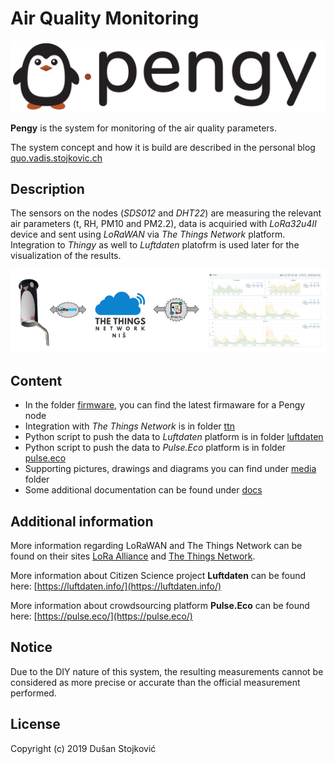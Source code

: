 # Air Quality Monitoring
![](media/pengy.png)

**Pengy** is the system for monitoring of the air quality parameters.

The system concept and how it is build are described in the personal blog [quo.vadis.stojkovic.ch](https://quo.vadis.stojkovic.ch/air-pollution-monitor/)

## Description

The sensors on the nodes (*SDS012* and *DHT22*) are measuring the relevant air parameters (t, RH, PM10 and PM2.2), data is acquiried with *LoRa32u4II* device and sent using *LoRaWAN* via *The Things Network* platform. Integration to *Thingy* as well to *Luftdaten* platofrm is used later for the visualization of the results.

![](media/pengysystem.png)

## Content

* In the folder [firmware](firmware/), you can find the latest firmaware for a Pengy node
* Integration with *The Things Network* is in folder [ttn](integration/ttn/)
* Python script to push the data to *Luftdaten* platform is in folder [luftdaten](integration/luftdaten/)
* Python script to push the data to *Pulse.Eco* platform is in folder [pulse.eco](integration/pulse.eco/)
* Supporting pictures, drawings and diagrams you can find under [media](media/) folder
* Some additional documentation can be found under [docs](firmware/docs/)

## Additional information

More information regarding LoRaWAN and The Things Network can be found on their sites [LoRa Alliance](https://lora-alliance.org/about-lorawan) and [The Things Network](https://www.thethingsnetwork.org/).

More information about Citizen Science project **Luftdaten** can be found here: [https://luftdaten.info/](https://luftdaten.info/)

More information about crowdsourcing platform **Pulse.Eco** can be found here: [https://pulse.eco/](https://pulse.eco/)


## Notice
Due to the DIY nature of this system, the resulting measurements cannot be considered as more precise or accurate than the official measurement performed.

## License

Copyright (c) 2019 Dušan Stojković